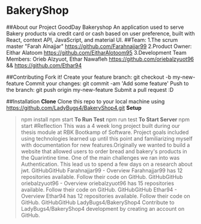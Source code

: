 
# BakeryShop

##About our Project
GoodDay Bakeryshop
An application used to serve Bakery products via credit card or cash based on user preference, built with React, context API, JavaScript, and material UI.
##Team:
1.The scrum master "Farah Alnajjar" https://github.com/Farahnajjar99
2.Product Owner: Eithar Alatoom https://github.com/EitharAlotoom95
3.Development Team Members: Orieb Alzyuot, Ethar Nawafleh https://github.com/oriebalzyuot96 && https://github.com/Ethar94

##Contributing
Fork it!
Create your feature branch: git checkout -b my-new-feature
Commit your changes: git commit -am 'Add some feature'
Push to the branch: git push origin my-new-feature
Submit a pull request :D

##Installation
**Clone**
Clone this repo to your local machine using https://github.com/LadyBugs4/BakeryShop4.git
**Setup**

> npm install
> npm start
> **To Run Test**
> npm run test
> **To Start Server**
> npm start
> #Reflection
> This was a 4 week long project built during our thesis module at RBK Bootkamp of Software. Project goals included using technologies learned up until this point and familiarizing myself with documentation for new features.Originally we wanted to build a website that allowed users to order bread and bakery's products in the Quarintine time.
> One of the main challenges we ran into was Authentication. This lead us to spend a few days on a research about jwt.
> GitHubGitHub
> Farahnajjar99 - Overview
> Farahnajjar99 has 12 repositories available. Follow their code on GitHub.
> GitHubGitHub
> oriebalzyuot96 - Overview
> oriebalzyuot96 has 15 repositories available. Follow their code on GitHub.
> GitHubGitHub
> Ethar94 - Overview
> Ethar94 has 12 repositories available. Follow their code on GitHub.
> GitHubGitHub
> LadyBugs4/BakeryShop4
> Contribute to LadyBugs4/BakeryShop4 development by creating an account on GitHub.
